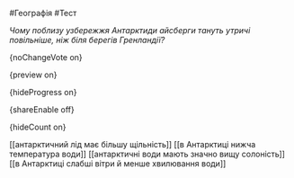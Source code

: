 #Географія #Тест

*Чому поблизу узбережжя Антарктиди айсберги тануть утричі повільніше, ніж біля берегів Гренландії?*

{noChangeVote on}

{preview on}

{hideProgress on}

{shareEnable off}

{hideCount on}

[[антарктичний лід має більшу щільність]]
[[в Антарктиці нижча температура води]]
[[антарктичні води мають значно вищу солоність]]
[[в Антарктиці слабші вітри й менше хвилювання води]]
